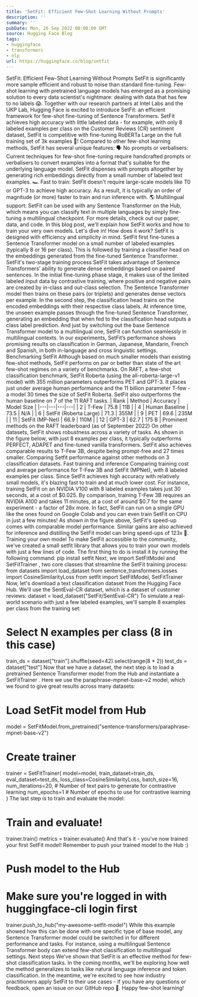```yaml
---
title: 'SetFit: Efficient Few-Shot Learning Without Prompts'
description: ''
summary: ''
pubDate: Mon, 26 Sep 2022 00:00:00 GMT
source: Hugging Face Blog
tags:
- huggingface
- transformers
- nlp
url: https://huggingface.co/blog/setfit
---
```


SetFit: Efficient Few-Shot Learning Without Prompts
SetFit is significantly more sample efficient and robust to noise than standard fine-tuning.
Few-shot learning with pretrained language models has emerged as a promising solution to every data scientist's nightmare: dealing with data that has few to no labels 😱.
Together with our research partners at Intel Labs and the UKP Lab, Hugging Face is excited to introduce SetFit: an efficient framework for few-shot fine-tuning of Sentence Transformers. SetFit achieves high accuracy with little labeled data - for example, with only 8 labeled examples per class on the Customer Reviews (CR) sentiment dataset, SetFit is competitive with fine-tuning RoBERTa Large on the full training set of 3k examples 🤯!
Compared to other few-shot learning methods, SetFit has several unique features:
🗣 No prompts or verbalisers: Current techniques for few-shot fine-tuning require handcrafted prompts or verbalisers to convert examples into a format that's suitable for the underlying language model. SetFit dispenses with prompts altogether by generating rich embeddings directly from a small number of labeled text examples.
🏎 Fast to train: SetFit doesn't require large-scale models like T0 or GPT-3 to achieve high accuracy. As a result, it is typically an order of magnitude (or more) faster to train and run inference with.
🌎 Multilingual support: SetFit can be used with any Sentence Transformer on the Hub, which means you can classify text in multiple languages by simply fine-tuning a multilingual checkpoint.
For more details, check out our paper, data, and code. In this blog post, we'll explain how SetFit works and how to train your very own models. Let's dive in!
How does it work?
SetFit is designed with efficiency and simplicity in mind. SetFit first fine-tunes a Sentence Transformer model on a small number of labeled examples (typically 8 or 16 per class). This is followed by training a classifier head on the embeddings generated from the fine-tuned Sentence Transformer.
SetFit's two-stage training process
SetFit takes advantage of Sentence Transformers’ ability to generate dense embeddings based on paired sentences. In the initial fine-tuning phase stage, it makes use of the limited labeled input data by contrastive training, where positive and negative pairs are created by in-class and out-class selection. The Sentence Transformer model then trains on these pairs (or triplets) and generates dense vectors per example. In the second step, the classification head trains on the encoded embeddings with their respective class labels. At inference time, the unseen example passes through the fine-tuned Sentence Transformer, generating an embedding that when fed to the classification head outputs a class label prediction.
And just by switching out the base Sentence Transformer model to a multilingual one, SetFit can function seamlessly in multilingual contexts. In our experiments, SetFit’s performance shows promising results on classification in German, Japanese, Mandarin, French and Spanish, in both in-language and cross linguistic settings.
Benchmarking SetFit
Although based on much smaller models than existing few-shot methods, SetFit performs on par or better than state of the art few-shot regimes on a variety of benchmarks. On RAFT, a few-shot classification benchmark, SetFit Roberta (using the all-roberta-large-v1
model) with 355 million parameters outperforms PET and GPT-3. It places just under average human performance and the 11 billion parameter T-few - a model 30 times the size of SetFit Roberta. SetFit also outperforms the human baseline on 7 of the 11 RAFT tasks.
| Rank | Method | Accuracy | Model Size |
|---|---|---|---|
| 2 | T-Few | 75.8 | 11B |
| 4 | Human Baseline | 73.5 | N/A |
| 6 | SetFit (Roberta Large) | 71.3 | 355M |
| 9 | PET | 69.6 | 235M |
| 11 | SetFit (MP-Net) | 66.9 | 110M |
| 12 | GPT-3 | 62.7 | 175 B |
Prominent methods on the RAFT leaderboard (as of September 2022)
On other datasets, SetFit shows robustness across a variety of tasks. As shown in the figure below, with just 8 examples per class, it typically outperforms PERFECT, ADAPET and fine-tuned vanilla transformers. SetFit also achieves comparable results to T-Few 3B, despite being prompt-free and 27 times smaller.
Comparing Setfit performance against other methods on 3 classification datasets.
Fast training and inference
Comparing training cost and average performance for T-Few 3B and SetFit (MPNet), with 8 labeled examples per class.
Since SetFit achieves high accuracy with relatively small models, it's blazing fast to train and at much lower cost. For instance, training SetFit on an NVIDIA V100 with 8 labeled examples takes just 30 seconds, at a cost of $0.025. By comparison, training T-Few 3B requires an NVIDIA A100 and takes 11 minutes, at a cost of around $0.7 for the same experiment - a factor of 28x more. In fact, SetFit can run on a single GPU like the ones found on Google Colab and you can even train SetFit on CPU in just a few minutes! As shown in the figure above, SetFit's speed-up comes with comparable model performance. Similar gains are also achieved for inference and distilling the SetFit model can bring speed-ups of 123x 🤯.
Training your own model
To make SetFit accessible to the community, we've created a small setfit
library that allows you to train your own models with just a few lines of code.
The first thing to do is install it by running the following command:
pip install setfit
Next, we import SetFitModel
and SetFitTrainer
, two core classes that streamline the SetFit training process:
from datasets import load_dataset
from sentence_transformers.losses import CosineSimilarityLoss
from setfit import SetFitModel, SetFitTrainer
Now, let's download a text classification dataset from the Hugging Face Hub. We'll use the SentEval-CR dataset, which is a dataset of customer reviews:
dataset = load_dataset("SetFit/SentEval-CR")
To simulate a real-world scenario with just a few labeled examples, we'll sample 8 examples per class from the training set:
# Select N examples per class (8 in this case)
train_ds = dataset["train"].shuffle(seed=42).select(range(8 * 2))
test_ds = dataset["test"]
Now that we have a dataset, the next step is to load a pretrained Sentence Transformer model from the Hub and instantiate a SetFitTrainer
. Here we use the paraphrase-mpnet-base-v2 model, which we found to give great results across many datasets:
# Load SetFit model from Hub
model = SetFitModel.from_pretrained("sentence-transformers/paraphrase-mpnet-base-v2")
# Create trainer
trainer = SetFitTrainer(
model=model,
train_dataset=train_ds,
eval_dataset=test_ds,
loss_class=CosineSimilarityLoss,
batch_size=16,
num_iterations=20, # Number of text pairs to generate for contrastive learning
num_epochs=1 # Number of epochs to use for contrastive learning
)
The last step is to train and evaluate the model:
# Train and evaluate!
trainer.train()
metrics = trainer.evaluate()
And that's it - you've now trained your first SetFit model! Remember to push your trained model to the Hub :)
# Push model to the Hub
# Make sure you're logged in with huggingface-cli login first
trainer.push_to_hub("my-awesome-setfit-model")
While this example showed how this can be done with one specific type of base model, any Sentence Transformer model could be switched in for different performance and tasks. For instance, using a multilingual Sentence Transformer body can extend few-shot classification to multilingual settings.
Next steps
We've shown that SetFit is an effective method for few-shot classification tasks. In the coming months, we'll be exploring how well the method generalizes to tasks like natural language inference and token classification. In the meantime, we're excited to see how industry practitioners apply SetFit to their use cases - if you have any questions or feedback, open an issue on our GitHub repo 🤗.
Happy few-shot learning!